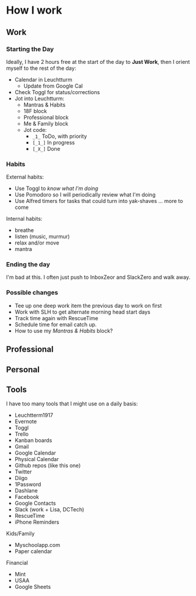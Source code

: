 # How I work

## Work

### Starting the Day

Ideally, I have 2 hours free at the start of the day to **Just Work**, then I orient myself to the rest of the day:

- Calendar in Leuchtturm
  - Update from Google Cal
- Check Toggl for status/corrections
- Jot into Leuchtturm:
  - Mantras & Habits
  - 18F block
  - Professional block
  - Me & Family block
  - Jot code:
    - ` _1_ ` ToDo, with priority
    - `[_1_]` In progress
    - `[_X_]` Done
    
    
### Habits

External habits:
- Use Toggl to _know what I'm doing_
- Use Pomodoro so I will periodically review what I'm doing
- Use Alfred timers for tasks that could turn into yak-shaves
 ... more to come
 
Internal habits:
- breathe
- listen (music, murmur)
- relax and/or move
- mantra
 
### Ending the day

I'm bad at this. I often just push to InboxZeor and SlackZero and walk away.
    
### Possible changes
- Tee up one deep work item the previous day to work on first
- Work with SLH to get alternate morning head start days
- Track time again with RescueTime
- Schedule time for email catch up.
- How to use my _Mantras &amp; Habits_ block?

## Professional

## Personal

## Tools

I have too many tools that I might use on a daily basis:
- Leuchtterm1917
- Evernote
- Toggl
- Trello
- Kanban boards
- Gmail
- Google Calendar
- Physical Calendar 
- Github repos (like this one)
- Twitter
- Diigo
- 1Password
- Dashlane
- Facebook
- Google Contacts
- Slack (work + Lisa, DCTech)
- RescueTime
- iPhone Reminders


Kids/Family
- Myschoolapp.com
- Paper calendar



Financial
- Mint
- USAA
- Google Sheets
